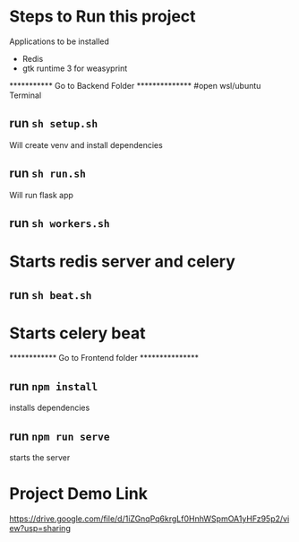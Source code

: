 # Steps to Run this project

Applications to be installed
- Redis
- gtk runtime 3 for weasyprint

*********** Go to Backend Folder **************
#open wsl/ubuntu Terminal

## run `sh setup.sh`
 Will create venv and install dependencies


## run `sh run.sh`
Will run flask app


## run `sh workers.sh`
# Starts redis server and celery

## run `sh beat.sh`
# Starts celery beat


************ Go to Frontend folder ***************
## run `npm install`
installs dependencies

## run `npm run serve`
starts the server

# Project Demo Link 
https://drive.google.com/file/d/1iZGnqPq6krgLf0HnhWSpmOA1yHFz95p2/view?usp=sharing
